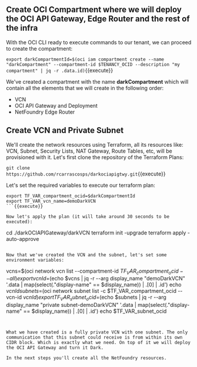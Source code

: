 ## Create OCI Compartment where we will deploy the OCI API Gateway, Edge Router and the rest of the infra

With the OCI CLI ready to execute commands to our tenant, we can proceed to create the compartment:

`export darkCompartmentId=$(oci iam compartment create --name "darkCompartment" --compartment-id $TENANCY_OCID --description "my compartment" | jq -r .data.id)`{{execute}}

We've created a compartment with the name **darkCompartment** which will contain all the elements that we will create in the following order:

* VCN
* OCI API Gateway and Deployment
* NetFoundry Edge Router

## Create VCN and Private Subnet 

We'll create the network resources using Terraform, all its resources like: VCN, Subnet, Security Lists, NAT Gateway, Route Tables, etc, will be provisioned with it.
Let's first clone the repository of the Terraform Plans:

`git clone https://github.com/rcarrascosps/darkociapigtwy.git`{{execute}}

Let's set the required variables to execute our terraform plan:

```
export TF_VAR_compartment_ocid=$darkCompartmentId
export TF_VAR_vcn_name=demoDarkVCN
```{{execute}}

Now let's apply the plan (it will take around 30 seconds to be executed):

```
cd ./darkOCIAPIGateway/darkVCN
terraform init -upgrade
terraform apply -auto-approve
```{{execute}}

Now that we've created the VCN and the subnet, let's set some environment variables:

```
vcns=$(oci network vcn list  --compartment-id $TF_VAR_compartment_ocid --all)
export vcnId=$(echo $vcns | jq -r --arg display_name "demoDarkVCN" '.data | map(select(."display-name" == $display_name)) | .[0] | .id')
echo $vcnId
subnets=$(oci network subnet list  -c $TF_VAR_compartment_ocid --vcn-id $vcnId)
export TF_VAR_subnet_ocid=$(echo $subnets | jq -r --arg display_name "private subnet-demoDarkVCN" '.data | map(select(."display-name" == $display_name)) | .[0] | .id')
echo $TF_VAR_subnet_ocid
```{{execute}}


What we have created is a fully private VCN with one subnet. The only communication that this subnet could receive is from within its own CIDR block. Which is exactly what we need. On top of it we will deploy the OCI API Gateway and turn it Dark. 

In the next steps you'll create all the NetFoundry resources.
